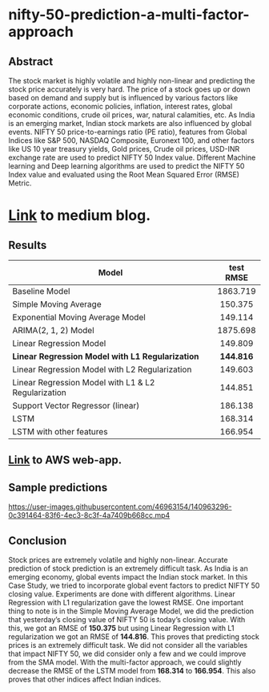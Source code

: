 # nifty-50-prediction-a-multi-factor-approach

## Abstract

The stock market is highly volatile and highly non-linear and predicting the stock price accurately is very hard. The price of a stock goes up or down based on demand and supply but is influenced by various factors like corporate actions, economic policies, inflation, interest rates, global economic conditions, crude oil prices, war, natural calamities, etc. As India is an emerging market, Indian stock markets are also influenced by global events. NIFTY 50 price-to-earnings ratio (PE ratio), features from Global Indices like S&P 500, NASDAQ Composite, Euronext 100, and other factors like US 10 year treasury yields, Gold prices, Crude oil prices, USD-INR exchange rate are used to predict NIFTY 50 Index value. Different Machine learning and Deep learning algorithms are used to predict the NIFTY 50 Index value and evaluated using the Root Mean Squared Error (RMSE) Metric.

# [Link](https://binginagesh.medium.com/nifty-50-index-prediction-a-multi-factor-based-approach-224d60a43d23) to medium blog.

## Results

| Model        | test RMSE           |
| ------------- |:-------------:|
|  Baseline Model    | 1863.719 |
| Simple Moving Average      | 150.375      |
| Exponential Moving Average Model | 149.114      |
|  ARIMA(2, 1, 2) Model    | 1875.698 |
| Linear Regression Model      | 149.809      |
| **Linear Regression Model with L1 Regularization** | **144.816**      |
|  Linear Regression Model with L2 Regularization    | 149.603 |
| Linear Regression Model with L1 & L2 Regularization      | 144.851      |
| Support Vector Regressor (linear) | 186.138      |
| LSTM      | 168.314      |
| LSTM with other features | 166.954      |

## [Link](http://ec2-3-133-113-79.us-east-2.compute.amazonaws.com:8080/) to AWS web-app.

## Sample predictions
https://user-images.githubusercontent.com/46963154/140963296-0c391464-83f6-4ec3-8c3f-4a7409b668cc.mp4



## Conclusion

Stock prices are extremely volatile and highly non-linear. Accurate prediction of stock prediction is an extremely difficult task. As India is an emerging economy, global events impact the Indian stock market. In this Case Study, we tried to incorporate global event factors to predict NIFTY 50 closing value. Experiments are done with different algorithms. Linear Regression with L1 regularization gave the lowest RMSE. One important thing to note is in the Simple Moving Average Model, we did the prediction that yesterday’s closing value of NIFTY 50 is today’s closing value. With this, we got an RMSE of **150.375** but using Linear Regression with L1 regularization we got an RMSE of **144.816**. This proves that predicting stock prices is an extremely difficult task. We did not consider all the variables that impact NIFTY 50, we did consider only a few and we could improve from the SMA model. With the multi-factor approach, we could slightly decrease the RMSE of the LSTM model from **168.314** to **166.954**. This also proves that other indices affect Indian indices.

